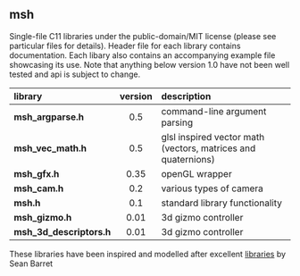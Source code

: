 ## msh

Single-file C11 libraries under the public-domain/MIT license 
(please see particular files for details). Header file for
each library contains documentation. Each libary also contains an accompanying
example file showcasing its use. 
Note that anything below version 1.0 have not been well tested and api is subject
to change.

library                  |  version   | description  
:------------------------|:----------:|:---------------------------------------------
**msh_argparse.h**       |    0.5     | command-line argument parsing
**msh_vec_math.h**       |    0.5     | glsl inspired vector math (vectors, matrices and quaternions)
**msh_gfx.h**            |    0.35    | openGL wrapper
**msh_cam.h**            |    0.2     | various types of camera
**msh.h**                |    0.1     | standard library functionality
**msh_gizmo.h**          |    0.01    | 3d gizmo controller
**msh_3d_descriptors.h** |    0.01    | 3d gizmo controller

These libraries have been inspired and modelled after excellent
[libraries](https://github.com/nothings/stb) by Sean Barret
